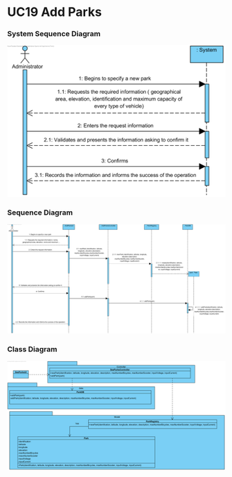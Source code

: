 # **UC19 Add Parks**

### System Sequence Diagram

![UC19-SSD.png](UC19-SSD.png)

### Sequence Diagram

![UC19-SD.png](UC19-SD.png)

### Class Diagram

![UC19-CD.png](UC19-CD.png)